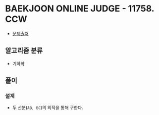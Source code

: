 # BAEKJOON ONLINE JUDGE - 11758. CCW

- [문제출처](https://www.acmicpc.net/problem/11758 '11758. CCW')

## 알고리즘 분류

- 기하학

## 풀이

### 설계

- 두 선분(`AB, BC`)의 외적을 통해 구한다.
